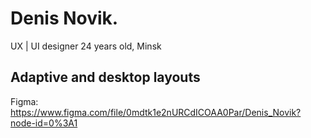 # Denis Novik.
UX | UI designer 24 years old, Minsk

## Adaptive and desktop layouts

Figma:
https://www.figma.com/file/0mdtk1e2nURCdICOAA0Par/Denis_Novik?node-id=0%3A1 
